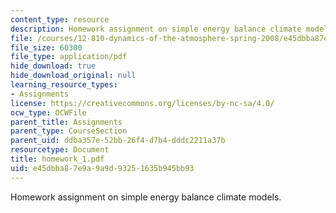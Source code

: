 ```yaml
---
content_type: resource
description: Homework assignment on simple energy balance climate models.
file: /courses/12-810-dynamics-of-the-atmosphere-spring-2008/e45dbba87e9a9a9d93251635b945bb93_homework_1.pdf
file_size: 60300
file_type: application/pdf
hide_download: true
hide_download_original: null
learning_resource_types:
- Assignments
license: https://creativecommons.org/licenses/by-nc-sa/4.0/
ocw_type: OCWFile
parent_title: Assignments
parent_type: CourseSection
parent_uid: ddba357e-52bb-26f4-d7b4-dddc2211a37b
resourcetype: Document
title: homework_1.pdf
uid: e45dbba8-7e9a-9a9d-9325-1635b945bb93
---
```

Homework assignment on simple energy balance climate models.